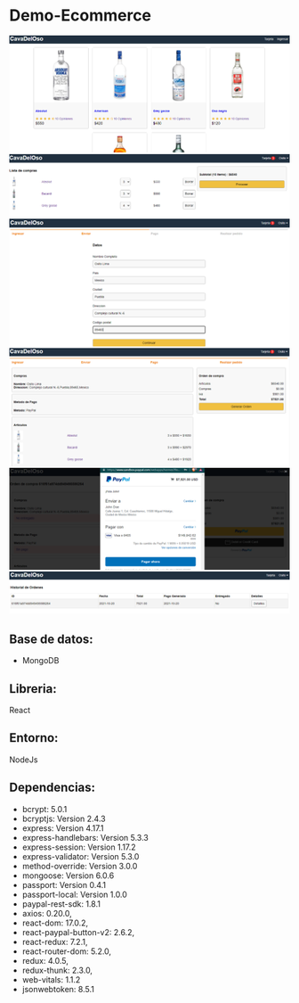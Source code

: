 # Demo-Ecommerce


![Inicio](/auxi/aux1.PNG)
![Ligas](/auxi/aux2.PNG)
![Ligas](/auxi/aux3.PNG)
![Ligas](/auxi/aux4.PNG)
![Ligas](/auxi/aux5.PNG)
![Ligas](/auxi/aux6.PNG)

## Base de datos: 
* MongoDB



## Libreria:
React



## Entorno:
NodeJs



## Dependencias:
* bcrypt: 5.0.1
* bcryptjs: Version 2.4.3
* express: Version 4.17.1
* express-handlebars: Version 5.3.3
* express-session: Version 1.17.2
* express-validator: Version 5.3.0
* method-override: Version 3.0.0
* mongoose: Version 6.0.6
* passport: Version 0.4.1
* passport-local: Version 1.0.0
* paypal-rest-sdk: 1.8.1
* axios: 0.20.0,
* react-dom: 17.0.2,
* react-paypal-button-v2: 2.6.2,
* react-redux: 7.2.1,
* react-router-dom: 5.2.0,
* redux: 4.0.5,
* redux-thunk: 2.3.0,
* web-vitals: 1.1.2
* jsonwebtoken: 8.5.1
